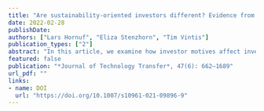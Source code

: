 ```yaml
---
title: "Are sustainability-oriented investors different? Evidence from equity crowdfunding"
date: 2022-02-28
publishDate: 
authors: ["Lars Hornuf", "Eliza Stenzhorn", "Tim Vintis"]
publication_types: ["2"]
abstract: "In this article, we examine how investor motives affect investment behavior in equity crowdfunding. In particular, we compare the investment behavior of sustainability-oriented with ordinary crowd investors on six leading equity crowdfunding platforms in Austria and Germany and investigate whether they suffer from a default shock that was recently identified by Dorfleitner et al. (2019). In general, we find evidence of a default shock in equity crowdfunding that occurs immediately after the event or if investors experience more than two insolvencies. Moreover, we find that sustainability-oriented investors pledge larger amounts of money and invest in more campaigns than ordinary crowd investors. The results also suggest that sustainability-oriented crowd investors care about non-financial returns, as they react more sensitively after experiencing a default in their equity crowdfunding portfolios, which indicates that they suffer beyond the pure financial loss. These findings contribute to recent literature on equity crowdfunding, socially responsible investing, and how individual investment motives and personal experiences affect investment decisions."
featured: false
publication: "*Journal of Technology Transfer*, 47(6): 662–1689"
url_pdf: ""
links:
- name: DOI
  url: "https://doi.org/10.1007/s10961-021-09896-9"
---
```


